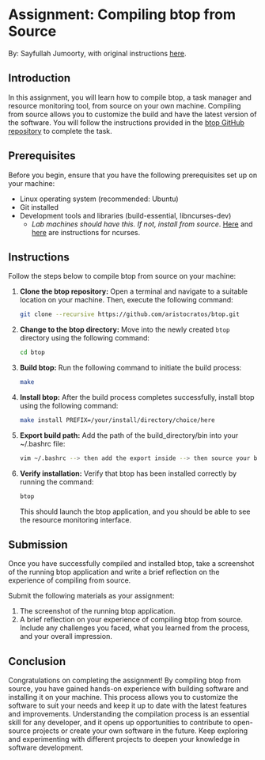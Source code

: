 # Assignment: Compiling btop from Source
By: Sayfullah Jumoorty, with original instructions [here](https://github.com/aristocratos/btop#compilation-linux).
## Introduction
In this assignment, you will learn how to compile btop, a task manager and resource monitoring tool, from source on your own machine. Compiling from source allows you to customize the build and have the latest version of the software. You will follow the instructions provided in the [btop GitHub repository](https://github.com/aristocratos/btop#compilation-linux) to complete the task.

## Prerequisites
Before you begin, ensure that you have the following prerequisites set up on your machine:
- Linux operating system (recommended: Ubuntu)
- Git installed
- Development tools and libraries (build-essential, libncurses-dev)
  - *Lab machines should have this. If not, install from source*. [Here](https://github.com/mirror/ncurses/blob/master/INSTALL) and [here](https://github.com/WitsHPC/HPC-InterestGroup/blob/main/tutorials/202304_compiling/ncurses.md) are instructions for ncurses.

## Instructions
Follow the steps below to compile btop from source on your machine:

1. **Clone the btop repository:** Open a terminal and navigate to a suitable location on your machine. Then, execute the following command:
   ```bash
   git clone --recursive https://github.com/aristocratos/btop.git
   ```

2. **Change to the btop directory:** Move into the newly created `btop` directory using the following command:
   ```bash
   cd btop
   ```

3. **Build btop:** Run the following command to initiate the build process:
   ```bash
   make
   ```

4. **Install btop:** After the build process completes successfully, install btop using the following command:
   ```bash
   make install PREFIX=/your/install/directory/choice/here
   ```

6. **Export build path:** Add the path of the build_directory/bin into your ~/.bashrc file:
   ```bash
   vim ~/.bashrc --> then add the export inside --> then source your bashrc file
   ```

6. **Verify installation:** Verify that btop has been installed correctly by running the command:
   ```bash
   btop
   ```

   This should launch the btop application, and you should be able to see the resource monitoring interface.

## Submission
Once you have successfully compiled and installed btop, take a screenshot of the running btop application and write a brief reflection on the experience of compiling from source.

Submit the following materials as your assignment:
1. The screenshot of the running btop application.
2. A brief reflection on your experience of compiling btop from source. Include any challenges you faced, what you learned from the process, and your overall impression.

## Conclusion
Congratulations on completing the assignment! By compiling btop from source, you have gained hands-on experience with building software and installing it on your machine. This process allows you to customize the software to suit your needs and keep it up to date with the latest features and improvements. Understanding the compilation process is an essential skill for any developer, and it opens up opportunities to contribute to open-source projects or create your own software in the future. Keep exploring and experimenting with different projects to deepen your knowledge in software development.